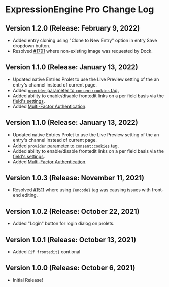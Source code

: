 <!--
    This source file is part of the open source project
    ExpressionEngine User Guide (https://github.com/ExpressionEngine/ExpressionEngine-User-Guide)

    @link      https://expressionengine.com/
    @copyright Copyright (c) 2003-2021, Packet Tide, LLC (https://packettide.com)
    @license   https://expressionengine.com/license Licensed under Apache License, Version 2.0
-->

# ExpressionEngine Pro Change Log

## Version 1.2.0 (Release: February 9, 2022)

  - Added entry cloning using "Clone to New Entry" option in entry Save dropdown button.
  - Resolved [#1791](https://github.com/ExpressionEngine/ExpressionEngine/issues/1791) where non-existing image was requested by Dock.

## Version 1.1.0 (Release: January 13, 2022)

  - Updated native Entries Prolet to use the Live Preview setting of the an entry's channel instead of current page.
  - Added [`provider` parameter to `consent:cookies` tag.](/pro/cookies.html#provider)
  - Added ability to enable/disable frontedit links on a per field basis via the [field's settings](/control-panel/field-manager.html#createedit-field).
  - Added [Multi-Factor Authentication](/pro/mfa.html).

## Version 1.1.0 (Release: January 13, 2022)

  - Updated native Entries Prolet to use the Live Preview setting of the an entry's channel instead of current page.
  - Added [`provider` parameter to `consent:cookies` tag.](/pro/cookies.html#provider)
  - Added ability to enable/disable frontedit links on a per field basis via the [field's settings](/control-panel/field-manager.html#createedit-field).
  - Added [Multi-Factor Authentication](/pro/mfa.html).

## Version 1.0.3 (Release: November 11, 2021)

  - Resolved [#1511](https://github.com/ExpressionEngine/ExpressionEngine/issues/1511) where using `{encode}` tag was causing issues with front-end editing.

## Version 1.0.2 (Release: October 22, 2021)

  - Added "Login" button for login dialog on prolets. 

## Version 1.0.1 (Release: October 13, 2021)

  - Added `{if frontedit}` contional

## Version 1.0.0 (Release: October 6, 2021)

  - Initial Release!
